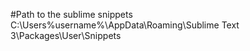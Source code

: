 #Path to the sublime snippets
C:\Users\%username%\AppData\Roaming\Sublime Text 3\Packages\User\Snippets
